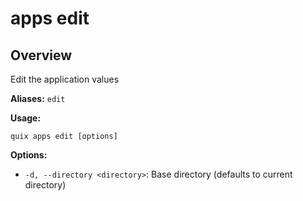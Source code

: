 # apps edit

## Overview

Edit the application values

**Aliases:** `edit`

**Usage:**

```
quix apps edit [options]
```

**Options:**

- `-d, --directory <directory>`: Base directory (defaults to current directory)

